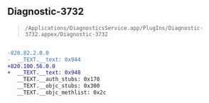 ## Diagnostic-3732

> `/Applications/DiagnosticsService.app/PlugIns/Diagnostic-3732.appex/Diagnostic-3732`

```diff

-820.82.2.0.0
-  __TEXT.__text: 0x944
+820.100.56.0.0
+  __TEXT.__text: 0x948
   __TEXT.__auth_stubs: 0x170
   __TEXT.__objc_stubs: 0x300
   __TEXT.__objc_methlist: 0x2c

```
